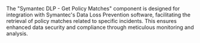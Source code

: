 The "Symantec DLP - Get Policy Matches" component is designed for integration with Symantec's Data Loss Prevention software, facilitating the retrieval of policy matches related to specific incidents. This ensures enhanced data security and compliance through meticulous monitoring and analysis.
